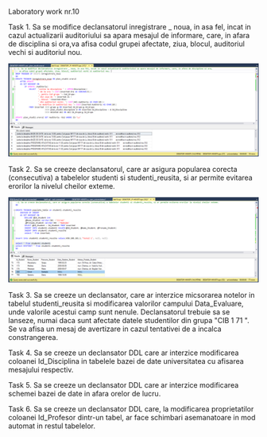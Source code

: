 Laboratory work nr.10 

Task 1.
Sa se modifice declansatorul inregistrare _ noua, in asa fel, incat in cazul actualizarii auditoriului sa apara mesajul de informare, care, in afara de disciplina si ora,va afisa codul grupei afectate, ziua, blocul, auditoriul vechi si auditoriul nou.

![](https://github.com/mirelaverebceanu/DB/blob/master/Laboratory%2010/Screens/ex1_lab10.PNG)

Task 2.
Sa se creeze declansatorul, care ar asigura popularea corecta (consecutiva) a tabelelor studenti si studenti_reusita, si ar permite evitarea erorilor la nivelul cheilor exteme.

![](https://github.com/mirelaverebceanu/DB/blob/master/Laboratory%2010/Screens/ex2_lab10.PNG)

Task 3.
Sa se creeze un declansator, care ar interzice micsorarea notelor in tabelul studenti_reusita si modificarea valorilor campului Data_Evaluare, unde valorile acestui camp sunt nenule. 
Declansatorul trebuie sa se lanseze, numai daca sunt afectate datele studentilor din grupa "CIB 1 71 ". Se va afisa un mesaj de avertizare in cazul tentativei de a incalca constrangerea.

Task 4.
Sa se creeze un declansator DDL care ar interzice modificarea coloanei Id_Disciplina in tabelele bazei de date universitatea cu afisarea mesajului respectiv. 

Task 5.
Sa se creeze un declansator DDL care ar interzice modificarea schemei bazei de date in afara orelor de lucru.

Task 6.
Sa se creeze un declansator DDL care, la modificarea proprietatilor coloanei Id_Profesor dintr-un tabel, ar face schimbari asemanatoare in mod automat in restul tabelelor.
